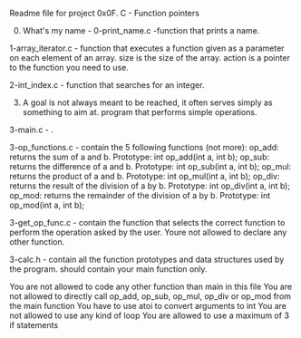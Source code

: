 Readme file for project 0x0F. C - Function pointers

0. What's my name - 0-print_name.c -function that prints a name.

1-array_iterator.c - function that executes a function given as a parameter on each element of an array. size is the size of the array. action is a pointer to the function you need to use.

2-int_index.c - function that searches for an integer.

3. A goal is not always meant to be reached, it often serves simply as something to aim at.
program that performs simple operations.

3-main.c - .

3-op_functions.c - contain the 5 following functions (not more):
op_add: returns the sum of a and b. Prototype: int op_add(int a, int b);
op_sub: returns the difference of a and b. Prototype: int op_sub(int a, int b);
op_mul: returns the product of a and b. Prototype: int op_mul(int a, int b);
op_div: returns the result of the division of a by b. Prototype: int op_div(int a, int b);
op_mod: returns the remainder of the division of a by b. Prototype: int op_mod(int a, int b);
 
3-get_op_func.c - contain the function that selects the correct function to perform the operation asked by the user. Youre not allowed to declare any other function.
 
3-calc.h - contain all the function prototypes and data structures used by the program.
should contain your main function only.

You are not allowed to code any other function than main in this file
You are not allowed to directly call op_add, op_sub, op_mul, op_div or op_mod from the main function
You have to use atoi to convert arguments to int
You are not allowed to use any kind of loop
You are allowed to use a maximum of 3 if statements